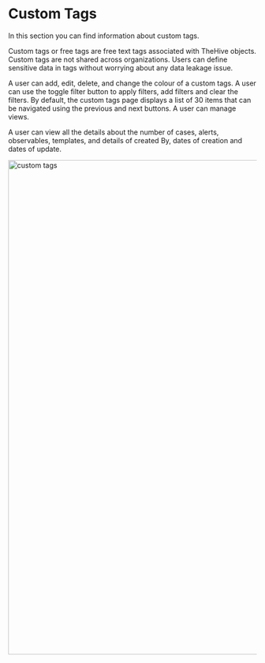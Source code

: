 # Custom Tags

In this section you can find information about custom tags. 

Custom tags or free tags are free text tags associated with TheHive objects. Custom tags are not shared across organizations. Users can define sensitive data in tags without worrying about any data leakage issue.

A user can add, edit, delete, and change the colour of a custom tags. A user can use the toggle filter button to apply filters, add filters and clear the filters. By default, the custom tags page displays a list of 30 items that can be navigated using the previous and next buttons. A user can manage views.  

A user can view all the details about the number of cases, alerts, observables, templates, and details of created By, dates of creation and dates of update. 

<img src="/thehive/configure-organization/manage-custom-tags/custom_tags.png" alt="custom tags" width="1000" height="1000"/>

